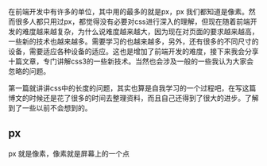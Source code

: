 ﻿在前端开发中有许多的单位，其中用的最多的就是px，px 我们都知道是像素。然而很多人都只用过px，都觉得没有必要对css进行深入的理解，但现在随着前端开发的难度越来越复杂，为什么说难度越来越大，因为现在对页面的要求越来越高，一些新的技术也越来越多。需要学习的也越来越多，另外，还有很多的不同尺寸的设备，需要适应各种设备的适应。这也是增加了前端开发的难度，接下来我会分享十篇文章，专门讲解css3的一些新技术。当然也会涉及一般的一些我认为大家会忽略的问题。

第一篇就讲讲css中的长度的问题，其实也算是自我学习的一个过程吧，在写这篇博文的时候还是花了很多的时间去整理资料，而且自己还得到了很大的进步。了解到了一些以前不会想到的。

## px

px 就是像素，像素就是屏幕上的一个点